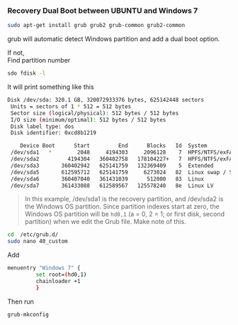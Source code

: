 ### Recovery Dual Boot between UBUNTU and Windows 7

```sh
sudo apt-get install grub grub2 grub-common grub2-common
```
grub will automatic detect Windows partition and add a dual boot option.   
   
If not,   
Find partition number

```sh
sdo fdisk -l
```
It will print something like this

```sh
Disk /dev/sda: 320.1 GB, 320072933376 bytes, 625142448 sectors
 Units = sectors of 1 * 512 = 512 bytes
 Sector size (logical/physical): 512 bytes / 512 bytes
 I/O size (minimum/optimal): 512 bytes / 512 bytes
 Disk label type: dos
 Disk identifier: 0xcd8b1219

    Device Boot      Start         End      Blocks   Id  System
 /dev/sda1   *        2048     4194303     2096128    7  HPFS/NTFS/exFAT
 /dev/sda2         4194304   360402758   178104227+   7  HPFS/NTFS/exFAT
 /dev/sda3       360402942   625141759   132369409    5  Extended
 /dev/sda5       612595712   625141759     6273024   82  Linux swap / Solaris
 /dev/sda6       360407040   361431039      512000   83  Linux
 /dev/sda7       361433088   612589567   125578240   8e  Linux LV
```
> In this example, /dev/sda1 is the recovery partition, and /dev/sda2 is the Windows OS partition. Since partition indexes start at zero, the Windows OS partition will be `hd0,1` (a = 0, 2 = 1; or first disk, second partition) when we edit the Grub file. Make note of this.

```sh
cd  /etc/grub.d/
sudo nano 40_custom
```

Add

```sh
menuentry "Windows 7" {
         set root=(hd0,1)
         chainloader +1
         }
```

Then run
```sh
grub-mkconfig
```
